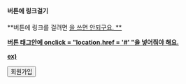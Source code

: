 ####  버튼에 링크걸기

**버튼에 링크를 걸려면 <a href ="#">을 쓰면 안되구요. **

**버튼 태그안에 onclick = "location.href = '#' "을 넣어줘야 해요.**

**ex)**

**<button type="button" onclick="location.href='joinUs.jsp' ">회원가입</button>**